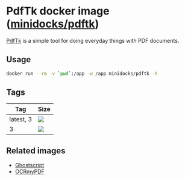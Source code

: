 PdfTk docker image ([minidocks/pdftk](https://hub.docker.com/r/minidocks/pdftk))
================================================================================

[PdfTk](https://www.pdflabs.com/tools/pdftk-server/) is a simple tool for doing
everyday things with PDF documents.

Usage
-----

```bash
docker run --rm -v `pwd`:/app -w /app minidocks/pdftk -h
```

Tags
----

| Tag       | Size                                                                                                          |
|-----------|---------------------------------------------------------------------------------------------------------------|
| latest, 3 | ![](https://img.shields.io/docker/image-size/minidocks/pdftk/latest?style=flat-square&logo=docker&label=size) |
| 3         | ![](https://img.shields.io/docker/image-size/minidocks/pdftk/3?style=flat-square&logo=docker&label=size)      |

Related images
--------------

-   [Ghostscript](https://github.com/minidocks/ghostscript)
-   [OCRmyPDF](https://github.com/minidocks/ocrmypdf)
